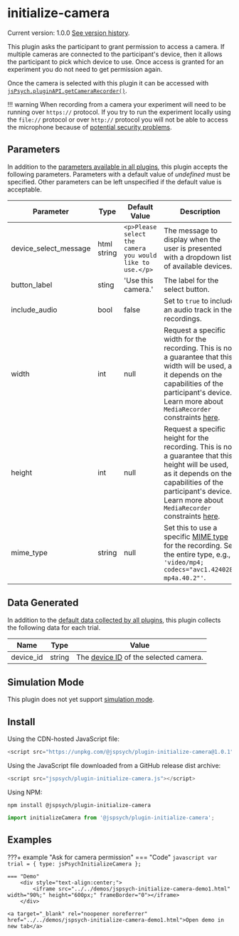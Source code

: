 # initialize-camera

Current version: 1.0.0 [See version history](https://github.com/jspsych/jsPsych/blob/main/packages/plugin-initialize-camera/CHANGELOG.md).

This plugin asks the participant to grant permission to access a camera.
If multiple cameras are connected to the participant's device, then it allows the participant to pick which device to use. 
Once access is granted for an experiment you do not need to get permission again.

Once the camera is selected with this plugin it can be accessed with [`jsPsych.pluginAPI.getCameraRecorder()`](../reference/jspsych-pluginAPI.md#getcamerarecorder).

!!! warning
    When recording from a camera your experiment will need to be running over `https://` protocol. If you try to run the experiment locally using the `file://` protocol or over `http://` protocol you will not be able to access the microphone because of [potential security problems](https://blog.mozilla.org/webrtc/camera-microphone-require-https-in-firefox-68/).

## Parameters

In addition to the [parameters available in all plugins](../overview/plugins.md#parameters-available-in-all-plugins), this plugin accepts the following parameters. Parameters with a default value of *undefined* must be specified. Other parameters can be left unspecified if the default value is acceptable.

Parameter | Type | Default Value | Description
----------|------|---------------|------------
device_select_message | html string | `<p>Please select the camera you would like to use.</p>` | The message to display when the user is presented with a dropdown list of available devices.
button_label | sting | 'Use this camera.' | The label for the select button.
include_audio | bool | false | Set to `true` to include an audio track in the recordings.
width | int | null | Request a specific width for the recording. This is not a guarantee that this width will be used, as it depends on the capabilities of the participant's device. Learn more about `MediaRecorder` constraints [here](https://developer.mozilla.org/en-US/docs/Web/API/Media_Streams_API/Constraints#requesting_a_specific_value_for_a_setting).
height | int | null | Request a specific height for the recording. This is not a guarantee that this height will be used, as it depends on the capabilities of the participant's device. Learn more about `MediaRecorder` constraints [here](https://developer.mozilla.org/en-US/docs/Web/API/Media_Streams_API/Constraints#requesting_a_specific_value_for_a_setting).
mime_type | string | null | Set this to use a specific [MIME type](https://developer.mozilla.org/en-US/docs/Web/API/MediaRecorder/mimeType) for the recording. Set the entire type, e.g., `'video/mp4; codecs="avc1.424028, mp4a.40.2"'`.


## Data Generated

In addition to the [default data collected by all plugins](../overview/plugins.md#data-collected-by-all-plugins), this plugin collects the following data for each trial.

Name | Type | Value
-----|------|------
device_id | string | The [device ID](https://developer.mozilla.org/en-US/docs/Web/API/MediaDeviceInfo/deviceId) of the selected camera.

## Simulation Mode

This plugin does not yet support [simulation mode](../overview/simulation.md).

## Install

Using the CDN-hosted JavaScript file:

```js
<script src="https://unpkg.com/@jspsych/plugin-initialize-camera@1.0.1"></script>
```

Using the JavaScript file downloaded from a GitHub release dist archive:

```js
<script src="jspsych/plugin-initialize-camera.js"></script>
```

Using NPM:

```
npm install @jspsych/plugin-initialize-camera
```
```js
import initializeCamera from '@jspsych/plugin-initialize-camera';
```

## Examples

???+ example "Ask for camera permission"
    === "Code"
        ```javascript
        var trial = {
            type: jsPsychInitializeCamera
        };
        ```

    === "Demo"
        <div style="text-align:center;">
            <iframe src="../../demos/jspsych-initialize-camera-demo1.html" width="90%;" height="600px;" frameBorder="0"></iframe>
        </div>

    <a target="_blank" rel="noopener noreferrer" href="../../demos/jspsych-initialize-camera-demo1.html">Open demo in new tab</a>